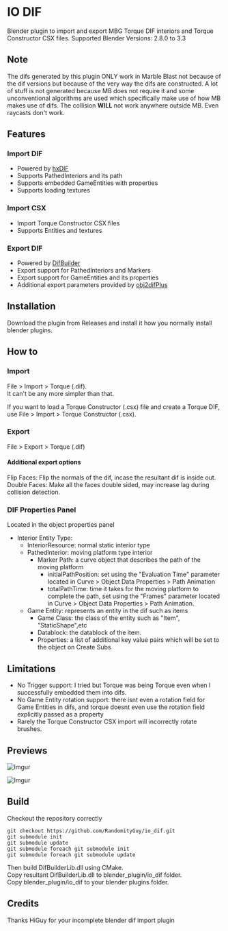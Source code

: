 # IO DIF

Blender plugin to import and export MBG Torque DIF interiors and Torque Constructor CSX files.
Supported Blender Versions: 2.8.0 to 3.3

## Note

The difs generated by this plugin ONLY work in Marble Blast not because of the dif versions but because of the very way the difs are constructed. A lot of stuff is not generated because MB does not require it and some unconventional algorithms are used which specifically make use of how MB makes use of difs. The collision **WILL** not work anywhere outside MB. Even raycasts don't work.

## Features

### Import DIF

- Powered by [hxDIF](https://github.com/RandomityGuy/hxDIF)
- Supports PathedInteriors and its path
- Supports embedded GameEntities with properties
- Supports loading textures

### Import CSX
- Import Torque Constructor CSX files
- Supports Entities and textures

### Export DIF

- Powered by [DifBuilder](https://github.com/RandomityGuy/DifBuilder)
- Export support for PathedInteriors and Markers
- Export support for GameEntities and its properties
- Additional export parameters provided by [obj2difPlus](https://github.com/RandomityGuy/obj2difPlus)

## Installation

Download the plugin from Releases and install it how you normally install blender plugins.

## How to

### Import

File > Import > Torque (.dif).  
It can't be any more simpler than that.

If you want to load a Torque Constructor (.csx) file and create a Torque DIF, use File > Import > Torque Constructor (.csx).

### Export

File > Export > Torque (.dif)

#### Additional export options

Flip Faces: Flip the normals of the dif, incase the resultant dif is inside out.  
Double Faces: Make all the faces double sided, may increase lag during collision detection.

### DIF Properties Panel

Located in the object properties panel

- Interior Entity Type:
  - InteriorResource: normal static interior type
  - PathedInterior: moving platform type interior
    - Marker Path: a curve object that describes the path of the moving platform
      - initialPathPosition: set using the "Evaluation Time" parameter located in Curve > Object Data Properties > Path Animation
      - totalPathTime: time it takes for the moving platform to complete the path, set using the "Frames" parameter located in Curve > Object Data Properties > Path Animation.
  - Game Entity: represents an entity in the dif such as items
    - Game Class: the class of the entity such as "Item", "StaticShape",etc
    - Datablock: the datablock of the item.
    - Properties: a list of additional key value pairs which will be set to the object on Create Subs

## Limitations

- No Trigger support: I tried but Torque was being Torque even when I successfully embedded them into difs.
- No Game Entity rotation support: there isnt even a rotation field for Game Entities in difs, and torque doesnt even use the rotation field explicitly passed as a property
- Rarely the Torque Constructor CSX import will incorrectly rotate brushes.

## Previews

![Imgur](https://imgur.com/OkSM6lY.png)

![Imgur](https://imgur.com/3NC5JmH.png)

## Build

Checkout the repository correctly

```
git checkout https://github.com/RandomityGuy/io_dif.git
git submodule init
git submodule update
git submodule foreach git submodule init
git submodule foreach git submodule update
```

Then build DifBuilderLib.dll using CMake.  
Copy resultant DifBuilderLib.dll to blender_plugin/io_dif folder.  
Copy blender_plugin/io_dif to your blender plugins folder.

## Credits

Thanks HiGuy for your incomplete blender dif import plugin
